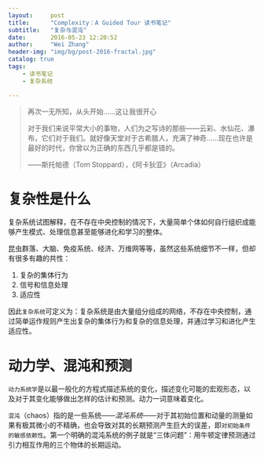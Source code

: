 ```yaml
---
layout:     post
title:      "Complexity：A Guided Tour 读书笔记"
subtitle:   "复杂与混沌"
date:       2016-05-23 12:20:52
author:     "Wei Zhang"
header-img: "img/bg/post-2016-fractal.jpg"
catalog: true
tags:
    - 读书笔记
    - 复杂系统

---
```


>再次一无所知，从头开始……这让我很开心
>
>对于我们来说平常大小的事物，人们为之写诗的那些——云彩、水仙花、瀑布，它们对于我们。就好像天堂对于古希腊人，充满了神奇……现在也许是最好的时代，你曾以为正确的东西几乎都是错的。
>
>——斯托帕德（Tom Stoppard），《阿卡狄亚》（Arcadia）

# 复杂性是什么

复杂系统试图解释，在不存在中央控制的情况下，大量简单个体如何自行组织成能够产生模式、处理信息甚至能够进化和学习的整体。

昆虫群落、大脑、免疫系统、经济、万维网等等，虽然这些系统细节不一样，但却有很多有趣的共性：

1. 复杂的集体行为
2. 信号和信息处理
3. 适应性

因此`复杂系统`可定义为：复杂系统是由大量组分组成的网络，不存在中央控制，通过简单运作规则产生出复杂的集体行为和复杂的信息处理，并通过学习和进化产生适应性。

# 动力学、混沌和预测

`动力系统学`是以最一般化的方程式描述系统的变化，描述变化可能的宏观形态，以及对于其变化能够做出怎样的估计和预测。动力一词意味着变化。

`混沌`（chaos）指的是一些系统——*混沌系统*——对于其初始位置和动量的测量如果有极其微小的不精确，也会导致对其的长期预测产生巨大的误差，即`对初始条件的敏感依赖性`。第一个明确的混沌系统的例子就是“三体问题”：用牛顿定律预测通过引力相互作用的三个物体的长期运动。
